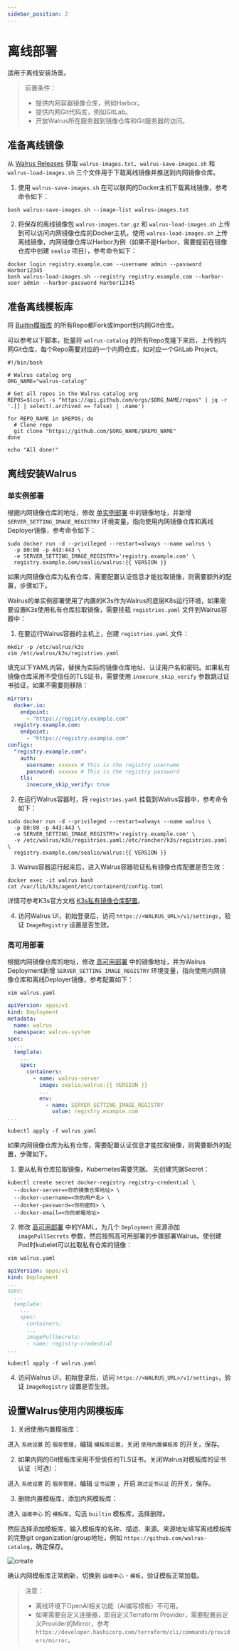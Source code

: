 ```yaml
---
sidebar_position: 2
---
```


# 离线部署

适用于离线安装场景。

> 前置条件：
> - 提供内网容器镜像仓库，例如Harbor。
> - 提供内网Git代码库，例如GitLab。
> - 开放Walrus所在服务器到镜像仓库和Git服务器的访问。

## 准备离线镜像
从 [Walrus Releases](https://github.com/seal-io/walrus/releases) 
获取 `walrus-images.txt`、`walrus-save-images.sh` 和 `walrus-load-images.sh` 三个文件用于下载离线镜像并推送到内网镜像仓库。

1. 使用 `walrus-save-images.sh` 在可以联网的Docker主机下载离线镜像，参考命令如下：
```shell
bash walrus-save-images.sh --image-list walrus-images.txt
```

2. 将保存的离线镜像包 `walrus-images.tar.gz` 和 `walrus-load-images.sh` 上传到可以访问内网镜像仓库的Docker主机，使用 `walrus-load-images.sh` 上传离线镜像，内网镜像仓库以Harbor为例（如果不是Harbor，需要提前在镜像仓库中创建 `sealio` 项目），参考命令如下：
```shell
docker login registry.example.com --username admin --password Harbor12345
bash walrus-load-images.sh --registry registry.example.com --harbor-user admin --harbor-password Harbor12345
```

## 准备离线模板库
将 [Builtin模板库](https://github.com/walrus-catalog) 的所有Repo都Fork或Import到内网Git仓库。

可以参考以下脚本，批量将 `walrus-catalog` 的所有Repo克隆下来后，上传到内网Git仓库，每个Repo需要对应的一个内网仓库，如对应一个GitLab Project。
```shell
#!/bin/bash

# Walrus catalog org
ORG_NAME="walrus-catalog"

# Get all repos in the Walrus catalog org
REPOS=$(curl -s "https://api.github.com/orgs/$ORG_NAME/repos" | jq -r '.[] | select(.archived == false) | .name')

for REPO_NAME in $REPOS; do
  # Clone repo
  git clone "https://github.com/$ORG_NAME/$REPO_NAME"
done

echo "All done!"
```

## 离线安装Walrus
### 单实例部署
根据内网镜像仓库的地址，修改 [单实例部署](../deploy/standalone.md) 中的镜像地址，并新增 `SERVER_SETTING_IMAGE_REGISTRY` 环境变量，指向使用内网镜像仓库和离线Deployer镜像，参考命令如下：

```shell
sudo docker run -d --privileged --restart=always --name walrus \
  -p 80:80 -p 443:443 \
  -e SERVER_SETTING_IMAGE_REGISTRY='registry.example.com' \
  registry.example.com/sealio/walrus:{{ VERSION }}
```

如果内网镜像仓库为私有仓库，需要配置认证信息才能拉取镜像，则需要额外的配置，步骤如下。

Walrus的单实例部署使用了内置的K3s作为Walrus的底层K8s运行环境，如果需要设置K3s使用私有仓库拉取镜像，需要挂载 `registries.yaml` 文件到Walrus容器中：

1. 在要运行Walrus容器的主机上，创建 `registries.yaml` 文件：
```shell
mkdir -p /etc/walrus/k3s
vim /etc/walrus/k3s/registries.yaml
```

填充以下YAML内容，替换为实际的镜像仓库地址、认证用户名和密码。如果私有镜像仓库采用不受信任的TLS证书，需要使用 `insecure_skip_verify` 参数跳过证书验证，如果不需要则移除：
```yaml
mirrors:
  docker.io:
    endpoint:
      - "https://registry.example.com"
  registry.example.com:
    endpoint:
      - "https://registry.example.com"
configs:
  "registry.example.com":
    auth:
      username: xxxxxx # This is the registry username
      password: xxxxxx # This is the registry password
    tls:
      insecure_skip_verify: true
```

2. 在运行Walrus容器时，将 `registries.yaml` 挂载到Walrus容器中，参考命令如下：
```shell
sudo docker run -d --privileged --restart=always --name walrus \
  -p 80:80 -p 443:443 \
  -e SERVER_SETTING_IMAGE_REGISTRY='registry.example.com' \
  -v /etc/walrus/k3s/registries.yaml:/etc/rancher/k3s/registries.yaml \
  registry.example.com/sealio/walrus:{{ VERSION }}
```

3. Walrus容器运行起来后，进入Walrus容器验证私有镜像仓库配置是否生效：
```shell
docker exec -it walrus bash
cat /var/lib/k3s/agent/etc/containerd/config.toml
```

详情可参考K3s官方文档 [K3s私有镜像仓库配置](https://docs.k3s.io/installation/private-registry)。

4. 访问Walrus UI，初始登录后，访问 `https://<WALRUS_URL>/v1/settings`，验证 `ImageRegistry` 设置是否生效。

### 高可用部署

根据内网镜像仓库的地址，修改 [高可用部署](../deploy/replication.md) 中的镜像地址，并为Walrus Deployment新增 `SERVER_SETTING_IMAGE_REGISTRY` 环境变量，指向使用内网镜像仓库和离线Deployer镜像，参考配置如下：
```shell
vim walrus.yaml
```
```yaml
apiVersion: apps/v1
kind: Deployment
metadata:
  name: walrus
  namespace: walrus-system
spec:
  ...
  template:
    ...
    spec:
      containers:
        - name: walrus-server
          image: sealio/walrus:{{ VERSION }}
          ...
          env:
            - name: SERVER_SETTING_IMAGE_REGISTRY
              value: registry.example.com
...
```
```shell
kubectl apply -f walrus.yaml
```

如果内网镜像仓库为私有仓库，需要配置认证信息才能拉取镜像，则需要额外的配置，步骤如下。

1. 要从私有仓库拉取镜像，Kubernetes需要凭据。 先创建凭据Secret：
```shell
kubectl create secret docker-registry registry-credential \
  --docker-server=<你的镜像仓库地址> \
  --docker-username=<你的用户名> \
  --docker-password=<你的密码> \
  --docker-email=<你的邮箱地址>
```

2. 修改 [高可用部署](../deploy/replication.md) 中的YAML，为几个 `Deployment` 资源添加 `imagePullSecrets` 参数，然后按照高可用部署的步骤部署Walrus。使创建Pod时kubelet可以拉取私有仓库的镜像：
```shell
vim walrus.yaml
```
```yaml
apiVersion: apps/v1
kind: Deployment
...
spec:
  ...
  template:
    ...
    spec:
      containers:
      ... 
      imagePullSecrets:
      - name: registry-credential
...
```
```shell
kubectl apply -f walrus.yaml
```

4. 访问Walrus UI，初始登录后，访问 `https://<WALRUS_URL>/v1/settings`，验证 `ImageRegistry` 设置是否生效。

## 设置Walrus使用内网模板库
1. 关闭使用内置模板库：

进入 `系统设置` 的 `服务管理`，编辑 `模板库设置`，关闭 `使用内置模板库` 的开关，保存。

2. 如果内网的Git模板库采用不受信任的TLS证书，关闭Walrus对模板库的证书认证（可选）：

进入 `系统设置` 的 `服务管理`，编辑 `证书设置` ，开启 `跳过证书认证` 的开关，保存。

3. 删除内置模板库，添加内网模板库：

进入 `运维中心` 的 `模板库`，勾选 `builtin` 模板库，选择删除。

然后选择添加模板库，输入模板库的名称、描述、来源。来源地址填写离线模板库的完整git organization/group地址，例如 `https://github.com/walrus-catalog`，确定保存。

![create](/img/v0.4.0/catalog/create.png)

确认内网模板库正常刷新，切换到 `运维中心` - `模板`，验证模板正常加载。

> 注意：
> - 离线环境下OpenAI相关功能（AI编写模板）不可用。
> - 如果需要自定义连接器，即自定义Terraform Provider，需要配置自定义Provider的Mirror，参考`https://developer.hashicorp.com/terraform/cli/commands/providers/mirror`。
